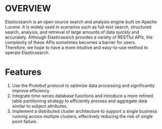 # OVERVIEW
Elasticsearch is an open source search and analysis engine built on Apache Lucene. It is widely used in scenarios such as full-text search, structured search, analysis, and retrieval of large amounts of data quickly and accurately. Although Elasticsearch provides a variety of RESTful APIs, the complexity of these APIs sometimes becomes a barrier for users. Therefore, we hope to have a more intuitive and easy-to-use method to operate Elasticsearch.

# Features
1. Use the Protobuf protocol to optimize data processing and significantly improve efficiency.
2. Integrate time-series database functions and introduce a more refined table partitioning strategy to efficiently process and aggregate data similar to subject attributes.
3. Implement a distributed cluster architecture to support a single business running across multiple clusters, effectively reducing the risk of single point failure.
